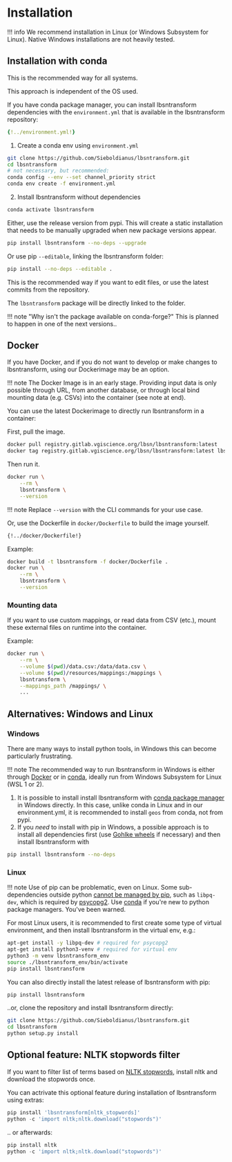 # Installation

!!! info
    We recommend installation in Linux (or Windows Subsystem for Linux).
    Native Windows installations are not heavily tested.
## Installation with conda

This is the recommended way for all systems.

This approach is independent of the OS used.

If you have conda package manager, you can install lbsntransform dependencies 
with the `environment.yml` that is available in the lbsntransform repository:

```yaml
{!../environment.yml!}
```

1. Create a conda env using `environment.yml`

```bash
git clone https://github.com/Sieboldianus/lbsntransform.git
cd lbsntransform
# not necessary, but recommended:
conda config --env --set channel_priority strict
conda env create -f environment.yml
```

2. Install lbsntransform without dependencies

```bash
conda activate lbsntransform
```

Either, use the release version from pypi. This will create a static installation that needs
to be manually upgraded when new package versions appear.

```bash
pip install lbsntransform --no-deps --upgrade
```

Or use pip `--editable`, linking the lbsntransform folder:

```bash
pip install --no-deps --editable .
```

This is the recommended way if you want to edit files, or use the latest commits from the repository.

The `lbsntransform` package will be directly linked to the folder.

!!! note "Why isn't the package available on conda-forge?"
    This is planned to happen in one of the next versions..
    
## Docker

If you have Docker, and if you do not want to develop or make changes to lbsntransform,
using our Dockerimage may be an option.

!!! note
    The Docker Image is in an early stage. Providing input data is only
    possible through URL, from another database, or through 
    local bind mounting data (e.g. CSVs) into the container (see note at end).

You can use the latest Dockerimage to directly run lbsntransform in a container:

First, pull the image.
```bash
docker pull registry.gitlab.vgiscience.org/lbsn/lbsntransform:latest
docker tag registry.gitlab.vgiscience.org/lbsn/lbsntransform:latest lbsntransform
```

Then run it.
```bash
docker run \
    --rm \
    lbsntransform \
    --version
```

!!! note
    Replace `--version` with the CLI commands for your use case.
    
Or, use the Dockerfile in `docker/Dockerfile` to build the image yourself.

```dockerfile
{!../docker/Dockerfile!}
```

Example:
```bash
docker build -t lbsntransform -f docker/Dockerfile .
docker run \
    --rm \
    lbsntransform \
    --version
```

### Mounting data

If you want to use custom mappings, or read data from CSV (etc.),
mount these external files on runtime into the container.

Example:
```bash
docker run \
    --rm \
    --volume $(pwd)/data.csv:/data/data.csv \
    --volume $(pwd)/resources/mappings:/mappings \
    lbsntransform \
    --mappings_path /mappings/ \
    ...
```

## Alternatives: Windows and Linux

### Windows

There are many ways to install python tools, in Windows this can become particularly frustrating.

!!! note
    The recommended way to run lbsntransform in Windows is either through [Docker](#docker) or in 
    [conda](#installation-with-conda), ideally run from Windows Subsystem for Linux (WSL 1 or 2).
    
1. It is possible to install install lbsntransform with [conda package manager](#installation-with-conda) in Windows directly.
   In this case, unlike conda in Linux and in our environment.yml, it is recommended to install `geos` from conda, not from pypi.
2. If you _need_ to install with pip in Windows, a possible approach is to install all dependencies first (use [Gohlke wheels] 
   if necessary) and then install lbsntransform with 

```bash
pip install lbsntransform --no-deps
```

### Linux

!!! note
    Use of pip can be problematic, even on Linux. Some sub-dependencies outside python [cannot 
    be managed by pip][1], such as `libpq-dev`, which is required by [psycopg2]. 
    Use [conda](#installation-with-conda) if you're new to python package managers. You've been warned.
    
For most Linux users, it is recommended to first create some type of virtual environment, 
and then install lbsntransform in the virtual env, e.g.:

```bash
apt-get install -y libpq-dev # required for psycopg2
apt-get install python3-venv # required for virtual env
python3 -m venv lbsntransform_env
source ./lbsntransform_env/bin/activate
pip install lbsntransform
```

You can also directly install the latest release of lbsntransform with pip:

```bash
pip install lbsntransform
```

..or, clone the repository and install lbsntransform directly:

```bash
git clone https://github.com/Sieboldianus/lbsntransform.git
cd lbsntransform
python setup.py install
```

[1]: https://stackoverflow.com/q/27734053/4556479#comment43880476_27734053
[psycopg2]: https://www.psycopg.org/install/
[Gohlke wheels]: https://www.lfd.uci.edu/~gohlke/pythonlibs/

## Optional feature: NLTK stopwords filter

If you want to filter list of terms based on [NLTK stopwords][nltk],
install nltk and download the stopwords once.

You can actrivate this optional feature during installation of
lbsntransform using extras:
```python
pip install 'lbsntransform[nltk_stopwords]'
python -c 'import nltk;nltk.download("stopwords")'
```

.. or afterwards:
```python
pip install nltk
python -c 'import nltk;nltk.download("stopwords")'
```

[nltk]: https://www.nltk.org/book/ch02.html